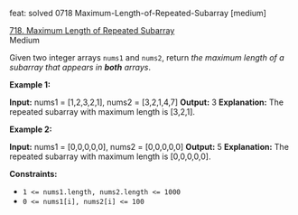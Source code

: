 feat: solved 0718 Maximum-Length-of-Repeated-Subarray [medium]

[718.  Maximum Length of Repeated Subarray](https://leetcode.com/problems/maximum-length-of-repeated-subarray/)  
Medium

Given two integer arrays  `nums1`  and  `nums2`, return  _the maximum length of a subarray that appears in  **both**  arrays_.

**Example 1:**

**Input:** nums1 = [1,2,3,2,1], nums2 = [3,2,1,4,7]
**Output:** 3
**Explanation:** The repeated subarray with maximum length is [3,2,1].

**Example 2:**

**Input:** nums1 = [0,0,0,0,0], nums2 = [0,0,0,0,0]
**Output:** 5
**Explanation:** The repeated subarray with maximum length is [0,0,0,0,0].

**Constraints:**

-   `1 <= nums1.length, nums2.length <= 1000`
-   `0 <= nums1[i], nums2[i] <= 100`